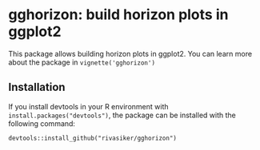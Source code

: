 # gghorizon: build horizon plots in ggplot2

This package allows building horizon plots in ggplot2. You can learn more about the package in `vignette('gghorizon')`

## Installation

If you install devtools in your R environment with `install.packages("devtools")`, the package can be installed with the following command:

```
devtools::install_github("rivasiker/gghorizon")
```

